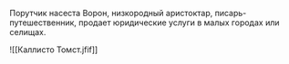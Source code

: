 Порутчик насеста Ворон, низкородный аристоктар, писарь-путешественник, продает юридические услуги в малых городах или селищах.

![[Каллисто Томст.jfif]]